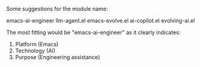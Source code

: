 <!-- ---
!-- title: ./self-evolving-agent/docs/naming.md
!-- author: ywatanabe
!-- date: 2024-12-07 16:56:44
!-- --- -->

Some suggestions for the module name:

emacs-ai-engineer
llm-agent.el
emacs-evolve.el
ai-copilot.el
evolving-ai.el

The most fitting would be "emacs-ai-engineer" as it clearly indicates:
1. Platform (Emacs)
2. Technology (AI)
3. Purpose (Engineering assistance)
